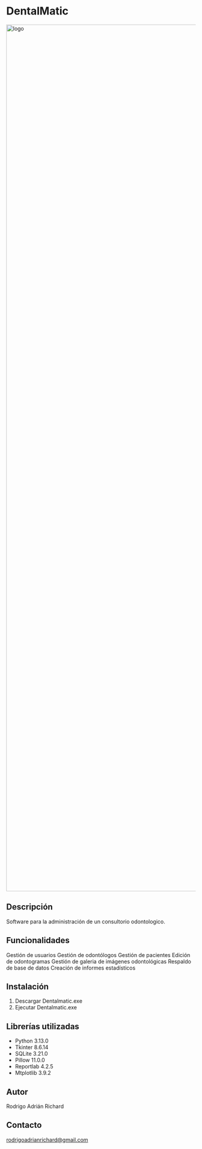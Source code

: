 # DentalMatic
<img width="11520" height="2304" alt="logo" src="https://github.com/user-attachments/assets/a1707b1d-da20-46d8-b7b8-db9e2d85ce85" />

Descripción
----------------------------------------
Software para la administración de un consultorio odontologico.

Funcionalidades
----------------------------------------
Gestión de usuarios
Gestión de odontólogos
Gestión de pacientes
Edición de odontogramas
Gestión de galeria de imágenes odontológicas
Respaldo de base de datos
Creación de informes estadísticos

Instalación
----------------------------------------
1. Descargar Dentalmatic.exe
2. Ejecutar Dentalmatic.exe


Librerías utilizadas
---------------------------
- Python 3.13.0
- Tkinter 8.6.14
- SQLite 3.21.0
- Pillow 11.0.0
- Reportlab 4.2.5
- Mtplotlib 3.9.2

Autor
-------------------------------
Rodrigo Adrián Richard

Contacto
-----------------------------
rodrigoadrianrichard@gmail.com
